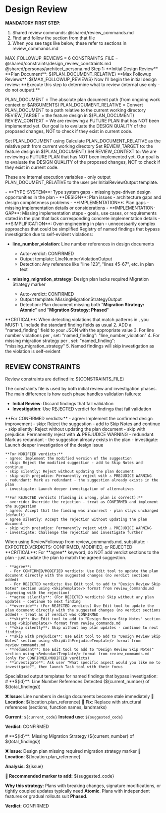 # Design Review

**MANDATORY FIRST STEP**:
1. Shared review commands: @shared/review_commands.md
2. Find and follow the <ExecutionSteps> section from that file
3. When you see tags like <ExecutionSteps/> below, these refer to sections in review_commands.md

<ReviewConfiguration>
MAX_FOLLOWUP_REVIEWS = 6
CONSTRAINTS_FILE = @shared/constraints/design_review_constraints.md

</ReviewConfiguration>

<ExecutionSteps/>

<ReviewPersona>
@shared/personas/architect_persona.md
</ReviewPersona>

<InitialReviewOutput>
Step 1: **Initial Design Review**
**Plan Document**: ${PLAN_DOCUMENT_RELATIVE}
**Max Followup Reviews**: ${MAX_FOLLOWUP_REVIEWS}
Now I'll begin the initial design review:
</InitialReviewOutput>

<DetermineReviewTarget>
**Execute this step to determine what to review (internal use only - do not output):**

PLAN_DOCUMENT = The absolute plan document path (from ongoing work context or $ARGUMENTS)
PLAN_DOCUMENT_RELATIVE = Convert PLAN_DOCUMENT to a path relative to the current working directory
REVIEW_TARGET = the feature design in ${PLAN_DOCUMENT}
REVIEW_CONTEXT = We are reviewing a FUTURE PLAN that has NOT been implemented yet. Our goal is to evaluate the DESIGN QUALITY of the proposed changes, NOT to check if they exist in current code.

Set PLAN_DOCUMENT using <PlanDocument/>
Calculate PLAN_DOCUMENT_RELATIVE as the relative path from current working directory
Set REVIEW_TARGET to: the feature design in ${PLAN_DOCUMENT}
Set REVIEW_CONTEXT to: We are reviewing a FUTURE PLAN that has NOT been implemented yet. Our goal is to evaluate the DESIGN QUALITY of the proposed changes, NOT to check if they exist in current code.

These are internal execution variables - only output PLAN_DOCUMENT_RELATIVE to the user per InitialReviewOutput template.
</DetermineReviewTarget>


<ReviewCategories>
- **TYPE-SYSTEM**: Type system gaps - missing type-driven design opportunities in the plan
- **DESIGN**: Plan issues - architecture gaps and design completeness problems
- **IMPLEMENTATION**: Plan gaps - missing implementation details or considerations
- **IMPLEMENTATION-GAP**: Missing implementation steps - goals, use cases, or requirements stated in the plan that lack corresponding concrete implementation details
- **SIMPLIFICATION**: Over-engineering in plan - unnecessarily complex approaches that could be simplified
</ReviewCategories>

<NamedFindings>
Registry of named findings that bypass investigation due to self-evident violations:

- **line_number_violation**: Line number references in design documents
  - Auto-verdict: CONFIRMED
  - Output template: LineNumberViolationOutput
  - Detection: Any reference like "line 123", "lines 45-67", etc. in plan text

- **missing_migration_strategy**: Design plan lacks required Migration Strategy marker
  - Auto-verdict: CONFIRMED
  - Output template: MissingMigrationStrategyOutput
  - Detection: Plan document missing both "**Migration Strategy: Atomic**" and "**Migration Strategy: Phased**"
</NamedFindings>

<NamedFindingDetection>
**CRITICAL**: When detecting violations that match patterns in <NamedFindings/>, you MUST:
1. Include the standard finding fields as usual
2. ADD a "named_finding" field to your JSON with the appropriate value
3. For line number violations per <LineNumberProhibition/>, set: "named_finding": "line_number_violation"
4. For missing migration strategy per <AtomicChangeRequirement/>, set: "named_finding": "missing_migration_strategy"
5. Named findings will skip investigation as the violation is self-evident
</NamedFindingDetection>

## REVIEW CONSTRAINTS

Review constraints are defined in: ${CONSTRAINTS_FILE}

The constraints file is used by both initial review and investigation phases.
The main difference is how each phase handles validation failures:
- **Initial Review**: Discard findings that fail validation
- **Investigation**: Use REJECTED verdict for findings that fail validation

<ReviewKeywords>
    **For CONFIRMED verdicts:**
    - agree: Implement the confirmed design improvement
    - skip: Reject the suggestion - add to Skip Notes and continue
    - skip silently: Reject without updating the plan document
    - skip with prejudice: Permanently reject with ⚠️ PREJUDICE WARNING
    - redundant: Mark as redundant - the suggestion already exists in the plan
    - investigate: Launch deeper investigation of the design issue

    **For MODIFIED verdicts:**
    - agree: Implement the modified version of the suggestion
    - skip: Reject the modified suggestion - add to Skip Notes and continue
    - skip silently: Reject without updating the plan document
    - skip with prejudice: Permanently reject with ⚠️ PREJUDICE WARNING
    - redundant: Mark as redundant - the suggestion already exists in the plan
    - investigate: Launch deeper investigation of alternatives

    **For REJECTED verdicts (finding is wrong, plan is correct):**
    - override: Override the rejection - treat as CONFIRMED and implement the suggestion
    - agree: Accept that the finding was incorrect - plan stays unchanged (default)
    - agree silently: Accept the rejection without updating the plan document
    - skip with prejudice: Permanently reject with ⚠️ PREJUDICE WARNING
    - investigate: Challenge the rejection and investigate further
</ReviewKeywords>

<ReviewFollowupParameters>
    When using ReviewFollowup from review_commands.md, substitute:
    - EXPECTED_VERDICTS: CONFIRMED, MODIFIED, or REJECTED
</ReviewFollowupParameters>

<KeywordExecution>
    **CRITICAL**: For **agree** keyword, do NOT add verdict sections to the plan - just update the plan to match the agreed suggestion.

    - **agree**:
      - For CONFIRMED/MODIFIED verdicts: Use Edit tool to update the plan document directly with the suggested changes (no verdict sections added)
      - For REJECTED verdicts: Use Edit tool to add to "Design Review Skip Notes" section using <SkipTemplate/> format from review_commands.md (agreeing with the rejection)
    - **agree silently**: (For REJECTED verdicts) Skip without any plan updates - continue to next finding
    - **override**: (For REJECTED verdicts) Use Edit tool to update the plan document directly with the suggested changes (no verdict sections added) - treat as if verdict was CONFIRMED
    - **skip**: Use Edit tool to add to "Design Review Skip Notes" section using <SkipTemplate/> format from review_commands.md
    - **skip silently**: Skip without any plan updates - continue to next finding
    - **skip with prejudice**: Use Edit tool to add to "Design Review Skip Notes" section using <SkipWithPrejudiceTemplate/> format from review_commands.md
    - **redundant**: Use Edit tool to add to "Design Review Skip Notes" section using <RedundantTemplate/> format from review_commands.md (only for CONFIRMED/MODIFIED verdicts)
    - **investigate**: Ask user "What specific aspect would you like me to investigate?", then launch Task tool with their focus
</KeywordExecution>

<NamedFindingOutputTemplates>
Specialized output templates for named findings that bypass investigation:

<LineNumberViolationOutput>
# **${id}**: Line Number References Detected (${current_number} of ${total_findings})

**❌ Issue**: Line numbers in design documents become stale immediately
**📍 Location**: ${location.plan_reference}
**🔧 Fix**: Replace with structural references (sections, function names, landmarks)

**Current**: `${current_code}`
**Instead use**: `${suggested_code}`

**Verdict**: CONFIRMED
</LineNumberViolationOutput>

<MissingMigrationStrategyOutput>
# **${id}**: Missing Migration Strategy (${current_number} of ${total_findings})

**❌ Issue**: Design plan missing required migration strategy marker
**📍 Location**: ${location.plan_reference}

**Analysis**: ${issue}

**🔧 Recommended marker to add:**
${suggested_code}

**Why this strategy**: Plans with breaking changes, signature modifications, or tightly coupled updates typically need **Atomic**. Plans with independent features or gradual rollouts suit **Phased**.

**Verdict**: CONFIRMED
</MissingMigrationStrategyOutput>
</NamedFindingOutputTemplates>
